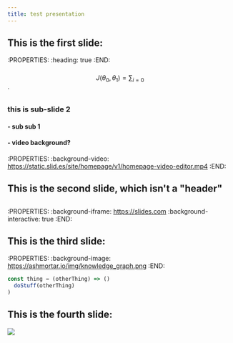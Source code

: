 ```yaml
---
title: test presentation
---
```


## This is the first slide:
:PROPERTIES:
:heading: true
:END:
###
$$ J(\theta_0,\theta_1) = \sum_{i=0} $$`
### this is sub-slide 2
#### - sub sub 1
#### - video background?
:PROPERTIES:
:background-video: https://static.slid.es/site/homepage/v1/homepage-video-editor.mp4
:END:
## This is the second slide, which isn't a "header"
##
:PROPERTIES:
:background-iframe: https://slides.com
:background-interactive: true 
:END:
## This is the third slide:
:PROPERTIES:
:background-image: https://ashmortar.io/img/knowledge_graph.png
:END:

```javascript
const thing = (otherThing) => ()
  doStuff(otherThing)
)
```
## This is the fourth slide:
<img src="https://ashmortar.io/img/knowledge_graph.png" />
